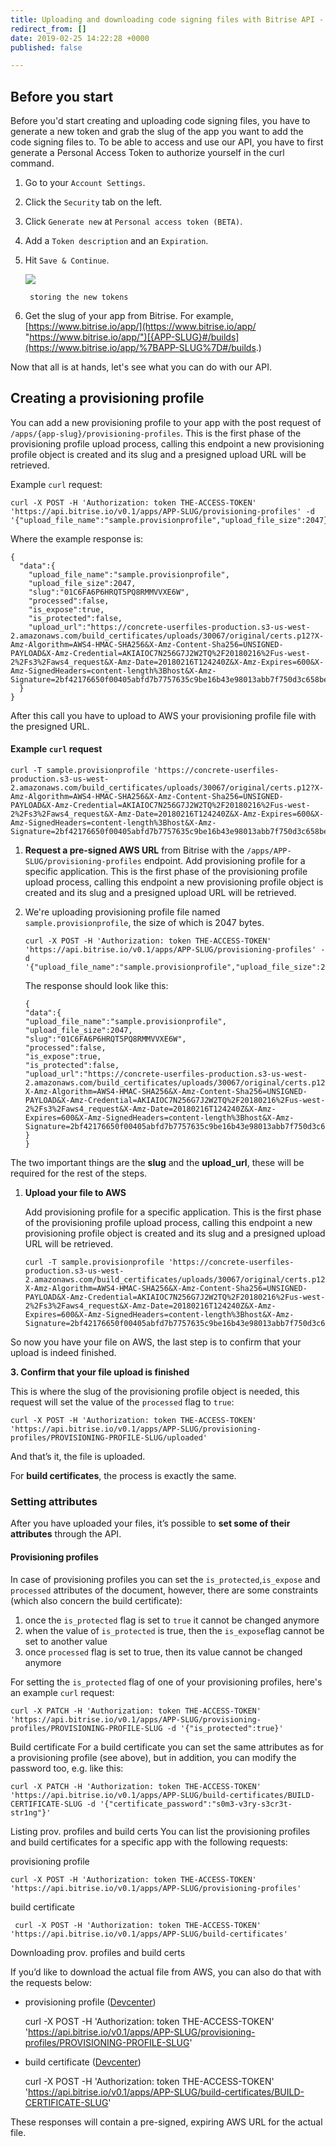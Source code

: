 ```yaml
---
title: Uploading and downloading code signing files with Bitrise API - draft
redirect_from: []
date: 2019-02-25 14:22:28 +0000
published: false

---
```

## Before you start

Before you'd start creating and uploading code signing files, you have to generate a new token and grab the slug of the app you want to add the code signing files to. To be able to access and use our API, you have to first generate a Personal Access Token to authorize yourself in the curl command.

1. Go to your `Account Settings`.
2. Click the `Security` tab on the left.
3. Click `Generate new` at `Personal access token (BETA)`.
4. Add a `Token description` and an `Expiration`.
5. Hit `Save & Continue`.

   ![](/img/new-token-generation.png)

        storing the new tokens
6. Get the slug of your app from Bitrise. For example, [https://www.bitrise.io/app/](https://www.bitrise.io/app/ "https://www.bitrise.io/app/")[{APP-SLUG}#/builds](https://www.bitrise.io/app/%7BAPP-SLUG%7D#/builds.)

Now that all is at hands, let's see what you can do with our API.

## Creating a provisioning profile

You can add a new provisioning profile to your app with the post request of `/apps/{app-slug}/provisioning-profiles`. This is the first phase of the provisioning profile upload process, calling this endpoint a new provisioning profile object is created and its slug and a presigned upload URL will be retrieved.

Example `curl` request:

    curl -X POST -H 'Authorization: token THE-ACCESS-TOKEN' 'https://api.bitrise.io/v0.1/apps/APP-SLUG/provisioning-profiles' -d '{"upload_file_name":"sample.provisionprofile","upload_file_size":2047}'

Where the example response is:

    {
      "data":{
        "upload_file_name":"sample.provisionprofile",
        "upload_file_size":2047,
        "slug":"01C6FA6P6HRQT5PQ8RMMVVXE6W",
        "processed":false,
        "is_expose":true,
        "is_protected":false,
        "upload_url":"https://concrete-userfiles-production.s3-us-west-2.amazonaws.com/build_certificates/uploads/30067/original/certs.p12?X-Amz-Algorithm=AWS4-HMAC-SHA256&X-Amz-Content-Sha256=UNSIGNED-PAYLOAD&X-Amz-Credential=AKIAIOC7N256G7J2W2TQ%2F20180216%2Fus-west-2%2Fs3%2Faws4_request&X-Amz-Date=20180216T124240Z&X-Amz-Expires=600&X-Amz-SignedHeaders=content-length%3Bhost&X-Amz-Signature=2bf42176650f00405abfd7b7757635c9be16b43e98013abb7f750d3c658be28e"
      }
    }

After this call you have to upload to AWS your provisioning profile file with the presigned URL.

#### Example `curl` request

    curl -T sample.provisionprofile 'https://concrete-userfiles-production.s3-us-west-2.amazonaws.com/build_certificates/uploads/30067/original/certs.p12?X-Amz-Algorithm=AWS4-HMAC-SHA256&X-Amz-Content-Sha256=UNSIGNED-PAYLOAD&X-Amz-Credential=AKIAIOC7N256G7J2W2TQ%2F20180216%2Fus-west-2%2Fs3%2Faws4_request&X-Amz-Date=20180216T124240Z&X-Amz-Expires=600&X-Amz-SignedHeaders=content-length%3Bhost&X-Amz-Signature=2bf42176650f00405abfd7b7757635c9be16b43e98013abb7f750d3c658be28e'

1. **Request a pre-signed AWS URL** from Bitrise with the `/apps/APP-SLUG/provisioning-profiles` endpoint. Add provisioning profile for a specific application. This is the first phase of the provisioning profile upload process, calling this endpoint a new provisioning profile object is created and its slug and a presigned upload URL will be retrieved.
2. We're uploading provisioning profile file named `sample.provisionprofile`, the size of which is 2047 bytes.

       curl -X POST -H 'Authorization: token THE-ACCESS-TOKEN' 'https://api.bitrise.io/v0.1/apps/APP-SLUG/provisioning-profiles' -d '{"upload_file_name":"sample.provisionprofile","upload_file_size":2047}'

   The response should look like this:

       {
       "data":{
       "upload_file_name":"sample.provisionprofile",
       "upload_file_size":2047,
       "slug":"01C6FA6P6HRQT5PQ8RMMVVXE6W",
       "processed":false,
       "is_expose":true,
       "is_protected":false,
       "upload_url":"https://concrete-userfiles-production.s3-us-west-2.amazonaws.com/build_certificates/uploads/30067/original/certs.p12?X-Amz-Algorithm=AWS4-HMAC-SHA256&X-Amz-Content-Sha256=UNSIGNED-PAYLOAD&X-Amz-Credential=AKIAIOC7N256G7J2W2TQ%2F20180216%2Fus-west-2%2Fs3%2Faws4_request&X-Amz-Date=20180216T124240Z&X-Amz-Expires=600&X-Amz-SignedHeaders=content-length%3Bhost&X-Amz-Signature=2bf42176650f00405abfd7b7757635c9be16b43e98013abb7f750d3c658be28e"
       }
       }

The two important things are the **slug** and the **upload_url**, these will be required for the rest of the steps.

1. **Upload your file to AWS**

   Add provisioning profile for a specific application. This is the first phase of the provisioning profile upload process, calling this endpoint a new provisioning profile object is created and its slug and a presigned upload URL will be retrieved.

       curl -T sample.provisionprofile 'https://concrete-userfiles-production.s3-us-west-2.amazonaws.com/build_certificates/uploads/30067/original/certs.p12?X-Amz-Algorithm=AWS4-HMAC-SHA256&X-Amz-Content-Sha256=UNSIGNED-PAYLOAD&X-Amz-Credential=AKIAIOC7N256G7J2W2TQ%2F20180216%2Fus-west-2%2Fs3%2Faws4_request&X-Amz-Date=20180216T124240Z&X-Amz-Expires=600&X-Amz-SignedHeaders=content-length%3Bhost&X-Amz-Signature=2bf42176650f00405abfd7b7757635c9be16b43e98013abb7f750d3c658be28e'

So now you have your file on AWS, the last step is to confirm that your upload is indeed finished.

**3. Confirm that your file upload is finished**

This is where the slug of the provisioning profile object is needed, this request will set the value of the `processed` flag to `true`:

    curl -X POST -H 'Authorization: token THE-ACCESS-TOKEN' 'https://api.bitrise.io/v0.1/apps/APP-SLUG/provisioning-profiles/PROVISIONING-PROFILE-SLUG/uploaded'

And that’s it, the file is uploaded.

For **build certificates**, the process is exactly the same.

### Setting attributes

After you have uploaded your files, it’s possible to **set some of their attributes** through the API.

#### Provisioning profiles

In case of provisioning profiles you can set the `is_protected`,`is_expose` and `processed` attributes of the document, however, there are some constraints (which also concern the build certificate):

1. once the `is_protected` flag is set to `true` it cannot be changed anymore
2. when the value of `is_protected` is true, then the `is_expose`flag cannot be set to another value
3. once `processed` flag is set to true, then its value cannot be changed anymore

For setting the `is_protected` flag of one of your provisioning profiles, here's an example `curl` request:

    curl -X PATCH -H 'Authorization: token THE-ACCESS-TOKEN' 'https://api.bitrise.io/v0.1/apps/APP-SLUG/provisioning-profiles/PROVISIONING-PROFILE-SLUG -d '{"is_protected":true}'

Build certificate
For a build certificate you can set the same attributes as for a provisioning profile (see above), but in addition, you can modify the password too, e.g. like this:

    curl -X PATCH -H 'Authorization: token THE-ACCESS-TOKEN' 'https://api.bitrise.io/v0.1/apps/APP-SLUG/build-certificates/BUILD-CERTIFICATE-SLUG -d '{"certificate_password":"s0m3-v3ry-s3cr3t-str1ng"}'

Listing prov. profiles and build certs
You can list the provisioning profiles and build certificates for a specific app with the following requests:

provisioning profile

    curl -X POST -H 'Authorization: token THE-ACCESS-TOKEN' 'https://api.bitrise.io/v0.1/apps/APP-SLUG/provisioning-profiles'

build certificate

     curl -X POST -H 'Authorization: token THE-ACCESS-TOKEN' 'https://api.bitrise.io/v0.1/apps/APP-SLUG/build-certificates'

Downloading prov. profiles and build certs

If you’d like to download the actual file from AWS, you can also do that with the requests below:

* provisioning profile ([Devcenter](https://devcenter.bitrise.io/api/v0.1/#get-appsapp-slugprovisioning-profilesprovisioning-profile-slug))

  curl -X POST -H 'Authorization: token THE-ACCESS-TOKEN' 'https://api.bitrise.io/v0.1/apps/APP-SLUG/provisioning-profiles/PROVISIONING-PROFILE-SLUG'
* build certificate ([Devcenter](https://devcenter.bitrise.io/api/v0.1/#get-appsapp-slugbuild-certificatesbuild-certificate-slug))

  curl -X POST -H 'Authorization: token THE-ACCESS-TOKEN' 'https://api.bitrise.io/v0.1/apps/APP-SLUG/build-certificates/BUILD-CERTIFICATE-SLUG'

These responses will contain a pre-signed, expiring AWS URL for the actual file.